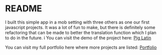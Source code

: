 # README

I built this simple app in a mob setting with three others as one our first javascript projects. It was a lot of fun to make, but there is definitely some refactoring that can be made to better the translation function which I plan to do in the future.
i
You can visit the demo of the project here: [Pig Latin](https://nataliejuner.github.io/demos/pig-latin/)


You can visit my full portfolio here where more projects are listed: [Portfolio](https://nataliejuner.github.io/)
